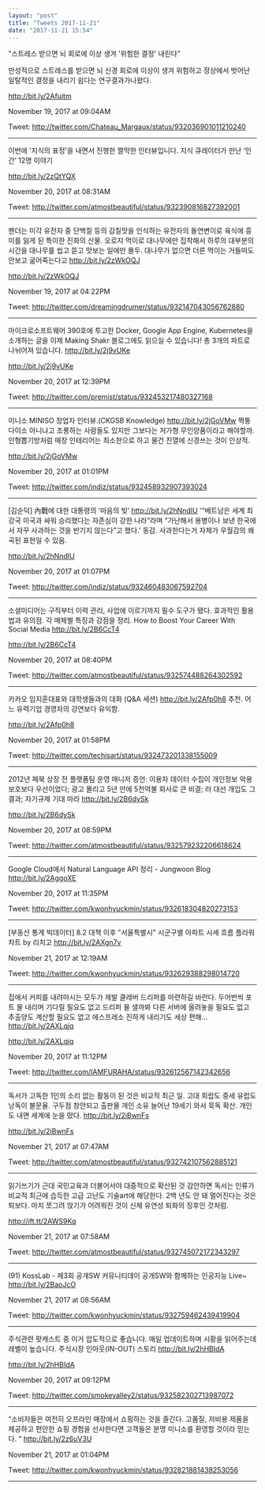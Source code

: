 ```yaml
---
layout: "post"
title: "Tweets 2017-11-21"
date: "2017-11-21 15:54"
---
```




"스트레스 받으면 뇌 회로에 이상 생겨 '위험한 결정' 내린다"

만성적으로 스트레스를 받으면 뇌 신경 회로에 이상이 생겨 위험하고 정상에서 벗어난 일탈적인 결정을 내리기 쉽다는 연구결과가나왔다.

http://bit.ly/2Afuitm

November 19, 2017 at 09:04AM

Tweet: http://twitter.com/Chateau_Margaux/status/932036901011210240

----------------------------------

이번에 '지식의 표정'을 내면서 진행한 짤막한 인터뷰입니다. 지식 큐레이터가 만난 ‘인간’ 12명 이야기  

http://bit.ly/2zQtYQX

November 20, 2017 at 08:31AM

Tweet: http://twitter.com/atmostbeautiful/status/932390816827392001

----------------------------------

팬더는 미각 유전자 중 단백질 등의 감칠맛을 인식하는 유전자의 돌연변이로 육식에 흥미를 잃게 된 특이한 진화의 산물. 오로지 먹이로 대나무에만 집착해서 하루의 대부분의 시간을 대나무를 씹고 뜯고 맛보는 일에만 몰두. 대나무가 없으면 더른 먹이는 거들떠도 안보고 굶어죽는다고 http://bit.ly/2zWkOQJ

http://bit.ly/2zWkOQJ

November 19, 2017 at 04:22PM

Tweet: http://twitter.com/dreamingdrumer/status/932147043056762880

----------------------------------

마이크로소프트웨어 390호에 투고한 Docker, Google App Engine, Kubernetes을 소개하는 글을 이제 Making Shakr 블로그에도 읽으실 수 있습니다! 총 3개의 파트로 나뉘어져 있습니다. http://bit.ly/2j9vUKe

http://bit.ly/2j9vUKe

November 20, 2017 at 12:39PM

Tweet: http://twitter.com/premist/status/932453217480327168

----------------------------------

미니소 MINISO 창업자 인터뷰.(CKGSB Knowledge) http://bit.ly/2jGoVMw 짝퉁 다이소 아니냐고 조롱하는 사람들도 있지만 그보다는 저가형 무인양품이라고 해야할까. 인형뽑기방처럼 매장 인테리어는 최소한으로 하고 물건 진열에 신경쓰는 것이 인상적.

http://bit.ly/2jGoVMw

November 20, 2017 at 01:01PM

Tweet: http://twitter.com/indiz/status/932458932907393024

----------------------------------

[김순덕] 內戰에 대한 대통령의 ‘마음의 빚’ http://bit.ly/2hNndIU '“베트남은 세계 최강국 미국과 싸워 승리했다는 자존심이 강한 나라”라며 “가난해서 용병이나 보낸 한국에서 자꾸 사과하는 것을 반기지 않는다”고 했다.' 동감. 사과한다는거 자체가 우월감의 왜곡된 표현일 수 있음.

http://bit.ly/2hNndIU

November 20, 2017 at 01:07PM

Tweet: http://twitter.com/indiz/status/932460483067592704

----------------------------------

소셜미디어는 구직부터 이력 관리, 사업에 이르기까지 필수 도구가 됐다. 효과적인 활용법과 유의점. 각 매체별 특징과 강점을 정리. How to Boost Your Career With Social Media http://bit.ly/2B6CcT4

http://bit.ly/2B6CcT4

November 20, 2017 at 08:40PM

Tweet: http://twitter.com/atmostbeautiful/status/932574488264302592

----------------------------------

카카오 임지훈대표와 대학생들과의 대화 (Q&amp;A 세션) http://bit.ly/2Afp0h8 추천. 어느 유력기업 경영자의 강연보다 유익함.

http://bit.ly/2Afp0h8

November 20, 2017 at 01:58PM

Tweet: http://twitter.com/techisart/status/932473201338155009

----------------------------------

2012년 페북 상장 전 플랫폼팀 운영 매니저 증언: 이용자 데이터 수집이 개인정보 악용 보호보다 우선이었다; 광고 몰리고 5년 만에 5천억불 회사로 큰 비결; 러 대선 개입도 그 결과; 자기규제 기대 마라 http://bit.ly/2B6dySk

http://bit.ly/2B6dySk

November 20, 2017 at 08:59PM

Tweet: http://twitter.com/atmostbeautiful/status/932579232206618624

----------------------------------

Google Cloud에서 Natural Language API 정리 - Jungwoon Blog http://bit.ly/2AggoXE

November 20, 2017 at 11:35PM

Tweet: http://twitter.com/kwonhyuckmin/status/932618304820273153

----------------------------------

[부동산 통계 빅데이터] 8.2 대책 이후 "서울특별시" 시군구별 아파트 시세 흐름 플라워 차트 by 리치고 http://bit.ly/2AXgn7v

November 21, 2017 at 12:19AM

Tweet: http://twitter.com/kwonhyuckmin/status/932629388298014720

----------------------------------

집에서 커피를 내려마시는 모두가 제발 클레버 드리퍼를 마련하길 바란다. 두어번씩 포트 물 내리며 기다릴 필요도 없고 드리퍼 물 샐까봐 다른 서버에 올려놓을 필요도 없고 추출양도 계산할 필요도 없고 에스프레소 진하게 내리기도 세상 편해... http://bit.ly/2AXLqjq

http://bit.ly/2AXLqjq

November 20, 2017 at 11:12PM

Tweet: http://twitter.com/IAMFURAHA/status/932612567142342656

----------------------------------

독서가 고독한 1인의 소리 없는 활동이 된 것은 비교적 최근 일. 고대 희랍도 중세 유럽도 낭독이 불문율. 구두점 창안되고 출판물 개인 소유 늘어난 19세기 와서 묵독 확산. 개인도 내면 세계에 눈을 떴다. http://bit.ly/2iBwnFs

http://bit.ly/2iBwnFs

November 21, 2017 at 07:47AM

Tweet: http://twitter.com/atmostbeautiful/status/932742107562885121

----------------------------------

읽기쓰기가 근대 국민교육과 더불어서야 대중적으로 확산된 것 감안하면 독서는 인류가 비교적 최근에 습득한 고급 고난도 기술art에 해당한다. 2백 년도 안 돼 멀어진다는 것은 퇴보다. 마치 쪼그려 앉기가 어려워진 것이 신체 유연성 퇴화의 징후인 것처럼.

http://ift.tt/2AWS9Kq

November 21, 2017 at 07:58AM

Tweet: http://twitter.com/atmostbeautiful/status/932745072172343297

----------------------------------

(91) KossLab - 제3회 공개SW 커뮤니티데이 공개SW와 함께하는 인공지능 Live~ http://bit.ly/2BaoJcO

November 21, 2017 at 08:56AM

Tweet: http://twitter.com/kwonhyuckmin/status/932759462439419904

----------------------------------

주식관련 팟캐스트 중 이거 압도적으로 좋습니다. 매일 업데이트하며 시황을 읽어주는데 레벨이 높습니다.
주식시장 인아웃(IN-OUT) 스토리
http://bit.ly/2hHBIdA

http://bit.ly/2hHBIdA

November 20, 2017 at 09:12PM

Tweet: http://twitter.com/smokevalley2/status/932582302713987072

----------------------------------

“소비자들은 여전히 오프라인 매장에서 쇼핑하는 것을 즐긴다. 고품질, 저비용 제품을 제공하고 편안한 쇼핑 경험을 선사한다면 고객들은 분명 미니소를 환영할 것이라 믿는다. ” http://bit.ly/2z6uV3U

November 21, 2017 at 01:04PM

Tweet: http://twitter.com/kwonhyuckmin/status/932821881438253056

----------------------------------

